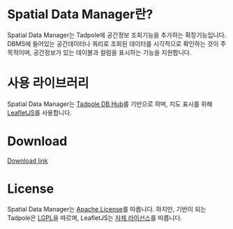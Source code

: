 Spatial Data Manager란?
==================
Spatial Data Manager는 Tadpole에 공간정보 조회기능을 추가하는 확장기능입니다.
DBMS에 들어있는 공간데이터나 쿼리로 조회된 데이터를 시각적으로 확인하는 것이 주 목적이며, 
공간정보가 있는 데이블과 컬럼을 표시하는 기능을 지원합니다.

사용 라이브러리
===============
Spatial Data Manager는 [Tadpole DB Hub](https://github.com/hangum/TadpoleForDBTools/wiki)를 기반으로 하며, 
지도 표시를 위해 [LeafletJS](http://leafletjs.com/)를 사용합니다.

Download
===============
[Download link](http://sourceforge.net/projects/tadpoledbhub/files/v1.4.2/)

License
=======
Spatial Data Manager는 [Apache License](http://en.wikipedia.org/wiki/Apache_License)를 따릅니다.
하지만, 기반이 되는 Tadpole은 [LGPL](https://www.gnu.org/licenses/lgpl.html)을 따르며, LeafletJS는 [자체 라이선스](http://leafletjs.com/)를 따릅니다.


